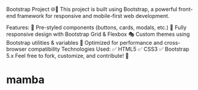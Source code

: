 Bootstrap Project 🌐🎨
This project is built using Bootstrap, a powerful front-end framework for responsive and mobile-first web development.

Features:
🎨 Pre-styled components (buttons, cards, modals, etc.)
📱 Fully responsive design with Bootstrap Grid & Flexbox
🎭 Custom themes using Bootstrap utilities & variables
🚀 Optimized for performance and cross-browser compatibility
Technologies Used:
✅ HTML5
✅ CSS3
✅ Bootstrap 5.x
Feel free to fork, customize, and contribute! 🚀
# mamba
